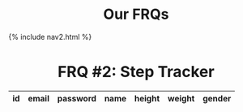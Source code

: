 <br>
<br>
<h1 style ="text-align: center">Our FRQs</h1>

<div id="title">
{% include nav2.html %}
</div>

<h1 style="text-align: center; font-size: 30px">
      FRQ
      <span style="font-weight: bold">#2: Step Tracker</span>
    </h1>

<table>
  <thead>
  <tr>
    <th>id</th>
    <th>email</th>
    <th>password</th>
    <th>name</th>
    <th>height</th>
    <th>weight</th>
    <th>gender</th>
  </tr>
  </thead>
  <tbody id = "result">

  </tbody>
</table>

<script>
  // prepare HTML result container for new output
  const resultContainer = document.getElementById("result");

  // prepare fetch options
  const url = "https://f1.aadit.dev/api/person/";

  const options = {
      method: 'GET', // *GET, POST, PUT, DELETE, etc.
      mode: 'cors', // no-cors, *cors, same-origin
      cache: 'default', // *default, no-cache, reload, force-cache, only-if-cached
      credentials: 'omit', // include, *same-origin, omit
      headers: {
      'Content-Type': 'application/json'
      // 'Content-Type': 'application/x-www-form-urlencoded',
      },
  };

  const putOptions = {
      method: 'PUT', // *GET, POST, PUT, DELETE, etc.
      mode: 'cors', // no-cors, *cors, same-origin
      cache: 'default', // *default, no-cache, reload, force-cache, only-if-cached
      credentials: 'omit', // include, *same-origin, omit
      headers: {
      'Content-Type': 'application/json'
      // 'Content-Type': 'application/x-www-form-urlencoded',
      },
  };

    // fetch the API
  fetch(url, options)
    // response is a RESTful "promise" on any successful fetch
    .then(response => {
      // check for response errors
      if (response.status !== 200) {
          const errorMsg = 'Database response error: ' + response.status;
          console.log(errorMsg);
          const tr = document.createElement("tr");
          const td = document.createElement("td");
          td.innerHTML = errorMsg;
          tr.appendChild(td);
          resultContainer.appendChild(tr);
          return;
      }
      // valid response will have json data
      response.json().then(data => {
          for (const row of data) {

            const tr = document.createElement("tr");

            const id = document.createElement("td");
            const email = document.createElement("td");
            const password = document.createElement("td");
            const name = document.createElement("td");
            const height = document.createElement("td");
            const weight = document.createElement("td");
            const gender = document.createElement("td");

            id.innerHTML = row.id;
            email.innerHTML = row.email;
            password.innerHTML = row.password;
            name.innerHTML = row.name;
            height.innerHTML = row.height;
            weight.innerHTML = row.weight;
            gender.innerHTML = row.gender;

            tr.appendChild(id);
            tr.appendChild(email);
            tr.appendChild(password);
            tr.appendChild(name)
            tr.appendChild(height);
            tr.appendChild(weight);
            tr.appendChild(gender);

            resultContainer.appendChild(tr);
          }
      })
  })
</script>
